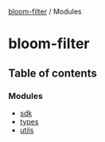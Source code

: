 [bloom-filter](README.md) / Modules

# bloom-filter

## Table of contents

### Modules

- [sdk](modules/sdk.md)
- [types](modules/types.md)
- [utils](modules/utils.md)
